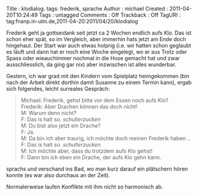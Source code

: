 Title     : klodialog.                                                               tags: frederik, sprache
Author    : michael
Created   : 2011-04-20T10:24:49
Tags      : untagged
Comments  : Off
Trackback : Off
TagURI    : tag:fnanp.in-ulm.de,2011-04-20:2011/04/20/klodialog

Frederik geht ja gottseidank seit jetzt ca 2 Wochen endlich aufs Klo. Das ist   schon eher spät, so im Vergleich, aber immerhin hats jetzt am Ende doch         hingehaut. Der Start war auch etwas holprig (i.e. wir hatten schon geglaubt es
läuft und dann hat er noch eine Woche eingelegt, wo er aus Trotz oder Spass
oder wieauchimmer nochmal in die Hose gemacht hat und zwar ausschliesslich, da
ging gar nix) aber inzwischen ist alles wunderbar.

Gestern, ich war grad mit den Kindern vom Spielplatz heimgekommen (bin nach
der Arbeit direkt dorthin damit Susanne zu einem Termin kann), ergab sich
folgendes, leicht surreales Gespräch:

> Michael: Frederik, gehst bitte vor dem Essen noch aufs Klo?  
> Frederik: Aber Drachen können das doch nicht!  
> M: Warum denn nicht?  
> F: Das is halt so. *schulterzucken*  
> M: Du bist also jetzt ein Drache?  
> F: Ja.  
> M: Da bin ich aber traurig, ich möchte doch meinen Frederik haben ..  
> F: Das is halt so. *schulterzucken*  
> M: Ich möchte aber, dass du trotzdem aufs Klo gehst!  
> F: Dann bin ich eben ein Drache, der aufs Klo gehn kann.  

sprachs und verschand ins Bad, wo man kurz darauf ein plätschern hören konnte
(es war also durchaus an der Zeit).

Normalerweise laufen Konflikte mit ihm nicht so harmonisch ab.
